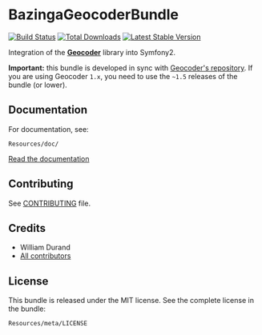 BazingaGeocoderBundle
=====================

[![Build
Status](https://secure.travis-ci.org/geocoder-php/BazingaGeocoderBundle.png)](http://travis-ci.org/geocoder-php/BazingaGeocoderBundle)
[![Total
Downloads](https://poser.pugx.org/willdurand/geocoder-bundle/downloads.png)](https://packagist.org/packages/willdurand/geocoder-bundle)
[![Latest Stable
Version](https://poser.pugx.org/willdurand/geocoder-bundle/v/stable.png)](https://packagist.org/packages/willdurand/geocoder-bundle)

Integration of the [**Geocoder**](http://github.com/geocoder-php/Geocoder) library
into Symfony2.

**Important:** this bundle is developed in sync with [Geocoder's
repository](http://github.com/geocoder-php/Geocoder). If you are using Geocoder
`1.x`, you need to use the `~1.5` releases of the bundle (or lower).


Documentation
-------------

For documentation, see:

    Resources/doc/

[Read the
documentation](https://github.com/geocoder-php/BazingaGeocoderBundle/blob/master/Resources/doc/index.md)


Contributing
------------

See
[CONTRIBUTING](https://github.com/geocoder-php/BazingaGeocoderBundle/blob/master/CONTRIBUTING.md)
file.


Credits
-------

* William Durand
* [All contributors](https://github.com/geocoder-php/BazingaGeocoderBundle/contributors)


License
-------

This bundle is released under the MIT license. See the complete license in the
bundle:

    Resources/meta/LICENSE
